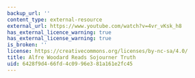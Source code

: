 ```yaml
---
backup_url: ''
content_type: external-resource
external_url: https://www.youtube.com/watch?v=4vr_vKsk_h8
has_external_licence_warning: true
has_external_license_warning: true
is_broken: ''
license: https://creativecommons.org/licenses/by-nc-sa/4.0/
title: Alfre Woodard Reads Sojourner Truth
uid: 6428f9d4-66fd-4c09-96e3-81a161e2fc45
---
```

